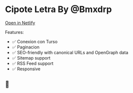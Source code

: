 # Cipote Letra By @Bmxdrp


[Open in Netlify](https://cipoteletra.netlify.app/)

Features:

- ✅ Conexion con Turso
- ✅ Paginacion
- ✅ SEO-friendly with canonical URLs and OpenGraph data
- ✅ Sitemap support
- ✅ RSS Feed support
- ✅ Responsive

## 🚀
